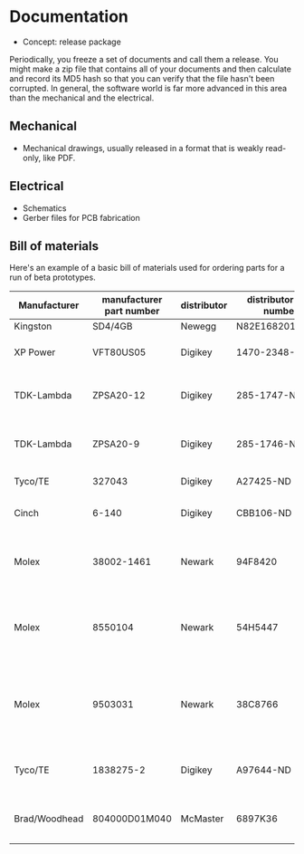 # Documentation #

* Concept: release package

Periodically, you freeze a set of documents and call them a release. You might make a zip file that contains all of your documents and then calculate and record its MD5 hash so that you can verify that the file hasn't been corrupted. In general, the software world is far more advanced in this area than the mechanical and the electrical.

## Mechanical ##

* Mechanical drawings, usually released in a format that is weakly read-only, like PDF.

## Electrical ##

* Schematics
* Gerber files for PCB fabrication

## Bill of materials ##

Here's an example of a basic bill of materials used for ordering parts for a run of beta prototypes.

Manufacturer | manufacturer part number | distributor | distributor part number | quantity | cost | extended cost | description
---|---|---|---|---|---|---|---
Kingston | SD4/4GB | Newegg | N82E16820134474 | 1 | 4.99 | 4.99 | SD card
XP Power | VFT80US05 | Digikey | 1470-2348-ND | 1 | 28.00 | 28.00 | 5 V, 12 A power supply
TDK-Lambda | ZPSA20-12 | Digikey | 285-1747-ND | 1 | 23.31 | 23.31 | 12 V, 1.8 A power supply for mic
TDK-Lambda | ZPSA20-9 | Digikey | 285-1746-ND | 1 | 23.31 | 23.31 | 9 V, 2.45 A power supply for Arduinos
Tyco/TE | 327043 | Digikey | A27425-ND | 8 | 0.42 | 3.36 | Spade terminals |  22-16 AWG for #6 stud
Cinch | 6-140 | Digikey | CBB106-ND | 1 | 2.46 | 2.46 | Barrier terminal block
Molex | 38002-1461 | Newark | 94F8420 | 4 | 0.2 | 0.8 | 9.53 mm jumpers for barrier terminal block
Molex | 8550104 | Newark | 54H5447 | 12 | 0.27 | 3.24 | Female crimp terminals for power supply connectors
Molex | 9503031 | Newark | 38C8766 | 3 | 0.2 | 0.6 | 0.156" pitch connector housing, 3 pos, for power supply
Tyco/TE | 1838275-2 | Digikey | A97644-ND | 1 | 11.27 | 11.27 | M12 4 pos waterproof connector, male
Brad/Woodhead | 804000D01M040 | McMaster | 6897K36 | 1 | 32.02 | 32.02 | M12 pigtail with 4 pin female connector
